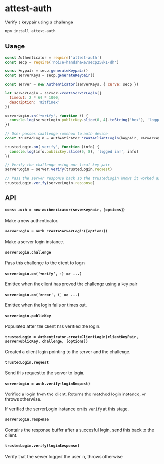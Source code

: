 # attest-auth

Verify a keypair using a challenge

```js
npm install attest-auth
```

## Usage

```js
const Authenticator = require('attest-auth')
const secp = require('noise-handshake/secp256k1-dh')

const keypair = secp.generateKeypair()
const serverKeys = secp.generateKeypair()

const server = new Authenticator(serverKeys, { curve: secp })

let serverLogin = server.createServerLogin({
  timeout: 2 * 60 * 1000,
  description: 'Bitfinex'
})

serverLogin.on('verify', function () {
  console.log(serverLogin.publicKey.slice(0, 4).toString('hex'), 'logged in!')
})

// User passes challenge somehow to auth device
const trustedLogin = Authenticator.createClientLogin(keypair, serverKeys.pub, serverLogin.challenge, { curve: secp })

trustedLogin.on('verify', function (info) {
  console.log(info.publicKey.slice(0, 8), 'logged in!', info)
})

// Verify the challenge using our local key pair
serverLogin = server.verify(trustedLogin.request)

// Pass the server response back so the trustedLogin knows it worked as well
trustedLogin.verify(serverLogin.response)
```

## API

#### `const auth = new Authenticator(severKeyPair, [options])`

Make a new authenticator.

#### `serverLogin = auth.createServerLogin([options])`

Make a server login instance.

#### `serverLogin.challenge`

Pass this challenge to the client to login

#### `serverLogin.on('verify', () => ...)`

Emitted when the client has proved the challenge using a key pair

#### `serverLogin.on('error', () => ...)`

Emitted when the login fails or times out.

#### `serverLogin.publicKey`

Populated after the client has verified the login.

#### `trustedLogin = Authenticator.createClientLogin(clientKeyPair, serverPublicKey, challenge, [options])`

Created a client login pointing to the server and the challenge.

#### `trustedLogin.request`

Send this request to the server to login.

#### `serverLogin = auth.verify(loginRequest)`

Verified a login from the client. Returns the matched login instance, or throws otherwise.

If verified the serverLogin instance emits `verify` at this stage.

#### `serverLogin.response`

Contains the response buffer after a succesful login, send this back to the client.

#### `trustedLogin.verify(loginResponse)`

Verify that the server logged the user in, throws otherwise.

